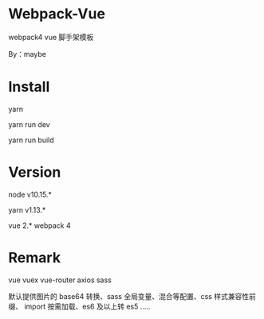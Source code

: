 # Webpack-Vue

webpack4 vue 脚手架模板

By：maybe

# Install

yarn

yarn run dev

yarn run build

# Version

node v10.15.\*

yarn v1.13.\*

vue 2.\*
webpack 4

# Remark

vue
vuex
vue-router
axios
sass

默认提供图片的 base64 转换、sass 全局变量、混合等配置、css 样式兼容性前缀、
import 按需加载、es6 及以上转 es5 .....
